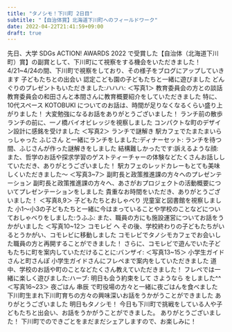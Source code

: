 ```yaml
---
title: "タノシモ！下川町 2日目"
subtitle: "【自治体賞】北海道下川町へのフィールドワーク"
date: 2022-04-22T21:41:59+09:00
draft: true
---
```

先日、大学 SDGs ACTION! AWARDS 2022 で受賞した【自治体（北海道下川町）賞】の副賞として、下川町にて視察をする機会をいただきました！
4/21~4/24の間、下川町で視察をしており、その様子をブログにアップしていきます
子どもたちとの出会い
認定こども園の子どもたちと一緒に遊びました
どんぐりのプレゼントもいただきました:ハハハ:
＜写真1＞
教育委員会の方との談話
教育委員会の和田さんと本間さんに教育概要紹介をしていただきました
特に、10代スペース KOTOBUKI についてのお話は、時間が足りなくなるくらい盛り上がりました！
大変勉強になるお話をありがとうございました！
ランチ前の散歩
ランチの前に、一ノ橋バイオビレッジを視察しました
コンパクトな町のデザイン設計に感銘を受けました
＜写真2＞
ランチで謎解き
駅カフェでたまたまいらっしゃった ふじさん と一緒にランチをしました:ディナーセット:
ランチを待つ間、ふじさんが作った謎解きをしました
結構難しかったです:訴えるような顔:
また、哲学のお話や探求学習のゲストティーチャーの体験などたくさんお話ししていただき、ありがとうございました！
駅カフェのレッドカレーもとても美味しくいただきました〜
＜写真3~7＞
副町長と政策推進課の方々へのプレゼンテーション
副町長と政策推進課の方々へ、あさがおプロジェクトの活動概要についてプレゼンテーションをしました
貴重なお時間をいただき、ありがとうございました！
＜写真8,9＞
子どもたちとおしゃべり
児童室と図書館を視察しました
小1〜小3の子どもたちと一緒に今はまっていることや学校のことなどについておしゃべりをしました:うふふ:
また、職員の方にも施設運営についてお話をうかがいました
＜写真10~12＞
コモレビ へ
その後、学校終わりの子どもたちがいるとうかがい、コモレビに移動しました
コモレビでタノシモカフェでお会いした職員の方と再開することができました！
さらに、コモレビで遊んでいた子どもたちに町を案内していただけることに:バンザイ:
＜写真13~15＞
小学生ガイドさんと町さんぽ
小学生ガイドさんにフレペまで案内をしていただきました
道中、学校のお話や町のことなどたくさん教えていただきました！
フレペでは一緒に楽しく遊びました:ハーブ:
明日も会う約束をして さようなら をしました^^
＜写真16~23＞
夜ごはん
串辰 で町役場の方々と一緒に夜ごはんを食べました
下川町生まれ下川町育ちの方々の興味深いお話をうかがうことができました
ありがとうございました
明日もタノシモ！
今日も下川町で挑戦をしている人や子どもたちと出会い、お話をうかがうことができました。
ありがとうございました！
下川町でのできごとをまだまだシェアしますので、お楽しみに！ 

